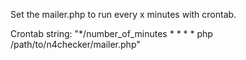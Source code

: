 Set the mailer.php to run every x minutes with crontab.

Crontab string: "*/number_of_minutes * * * * php /path/to/n4checker/mailer.php"